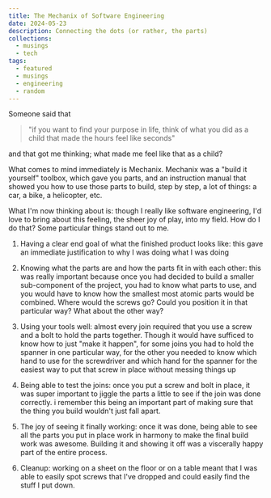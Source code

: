 ```yaml
---
title: The Mechanix of Software Engineering
date: 2024-05-23
description: Connecting the dots (or rather, the parts)
collections:
  - musings
  - tech
tags:
  - featured
  - musings
  - engineering
  - random
---
```


Someone said that

> "if you want to find your purpose in life, think of what you did as a child
> that made the hours feel like seconds"

and that got me thinking; what made me feel like that as a child?

What comes to mind immediately is Mechanix. Mechanix was a "build it yourself"
toolbox, which gave you parts, and an instruction manual that showed you how to
use those parts to build, step by step, a lot of things: a car, a bike, a
helicopter, etc.

What I'm now thinking about is: though I really like software engineering, I'd
love to bring about this feeling, the sheer joy of play, into my field. How do I
do that? Some particular things stand out to me.

1. Having a clear end goal of what the finished product looks like: this gave an
   immediate justification to why I was doing what I was doing

2. Knowing what the parts are and how the parts fit in with each other: this was
   really important because once you had decided to build a smaller
   sub-component of the project, you had to know what parts to use, and you
   would have to know how the smallest most atomic parts would be combined.
   Where would the screws go? Could you position it in that particular way? What
   about the other way?

3. Using your tools well: almost every join required that you use a screw and a
   bolt to hold the parts together. Though it would have sufficed to know how to
   just "make it happen", for some joins you had to hold the spanner in one
   particular way, for the other you needed to know which hand to use for the
   screwdriver and which hand for the spanner for the easiest way to put that
   screw in place without messing things up

4. Being able to test the joins: once you put a screw and bolt in place, it was
   super important to jiggle the parts a little to see if the join was done
   correctly. i remember this being an important part of making sure that the
   thing you build wouldn't just fall apart.

5. The joy of seeing it finally working: once it was done, being able to see all
   the parts you put in place work in harmony to make the final build work was
   awesome. Building it and showing it off was a viscerally happy part of the
   entire process.

6. Cleanup: working on a sheet on the floor or on a table meant that I was able
   to easily spot screws that I've dropped and could easily find the stuff I put
   down.
